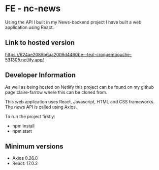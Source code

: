 # FE - nc-news

Using the API I built in my News-backend project I have built a web application using React.

## Link to hosted version

https://624ae2086b6aa2009d4460be--teal-croquembouche-531305.netlify.app/

## Developer Information

As well as being hosted on Netlify this project can be found on my github page claire-farrow where this can be cloned from.

This web application uses React, Javascript, HTML and CSS frameworks. The news API is called using Axios.

To run the project firstly:
- npm install
- npm start

## Minimum versions
- Axios 0.26.0
- React: 17.0.2
